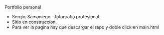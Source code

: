 
Portfolio personal
- Sergio-Samaniego - fotografia profesional.
- Sitio en construccion.
- Para ver la pagina hay que descargar el repo y doble click en main.html
